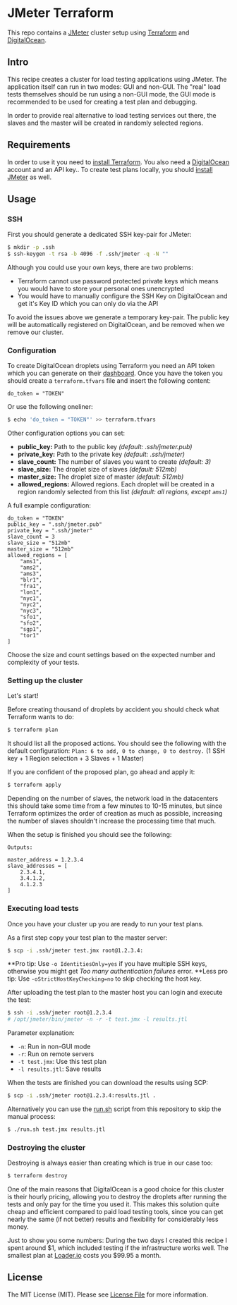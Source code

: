 # JMeter Terraform

This repo contains a [JMeter](http://jmeter.apache.org) cluster setup using [Terraform](https://www.terraform.io) and [DigitalOcean](https://www.digitalocean.com).


## Intro

This recipe creates a cluster for load testing applications using JMeter.
The application itself can run in two modes: GUI and non-GUI.
The "real" load tests themselves should be run using a non-GUI mode, the GUI
mode is recommended to be used for creating a test plan and debugging.

In order to provide real alternative to load testing services out there, the slaves
and the master will be created in randomly selected regions.


## Requirements

In order to use it you need to [install Terraform](https://www.terraform.io/downloads.html).
You also need a [DigitalOcean](https://www.digitalocean.com) account and an API key..
To create test plans locally, you should [install JMeter](http://jmeter.apache.org/download_jmeter.cgi) as well.


## Usage

### SSH

First you should generate a dedicated SSH key-pair for JMeter:

``` bash
$ mkdir -p .ssh
$ ssh-keygen -t rsa -b 4096 -f .ssh/jmeter -q -N ""
```

Although you could use your own keys, there are two problems:

- Terraform cannot use password protected private keys which means you would have to store your personal ones unencrypted
- You would have to manually configure the SSH Key on DigitalOcean and get it's Key ID which you can only do via the API

To avoid the issues above we generate a temporary key-pair. The public key will be automatically registered on DigitalOcean,
and be removed when we remove our cluster.


### Configuration

To create DigitalOcean droplets using Terraform you need an API token which you can generate on their [dashboard](https://cloud.digitalocean.com/settings/api/tokens).
Once you have the token you should create a `terraform.tfvars` file and insert the following content:

```
do_token = "TOKEN"
```

Or use the following oneliner:

``` bash
$ echo 'do_token = "TOKEN"' >> terraform.tfvars
```

Other configuration options you can set:

- **public_key:** Path to the public key *(default: .ssh/jmeter.pub)*
- **private_key:** Path to the private key *(default: .ssh/jmeter)*
- **slave_count:** The number of slaves you want to create *(default: 3)*
- **slave_size:** The droplet size of slaves *(default: 512mb)*
- **master_size:** The droplet size of master *(default: 512mb)*
- **allowed_regions:** Allowed regions. Each droplet will be created in a region randomly selected from this list *(default: all regions, except `ams1`)*

A full example configuration:

```
do_token = "TOKEN"
public_key = ".ssh/jmeter.pub"
private_key = ".ssh/jmeter"
slave_count = 3
slave_size = "512mb"
master_size = "512mb"
allowed_regions = [
    "ams1",
    "ams2",
    "ams3",
    "blr1",
    "fra1",
    "lon1",
    "nyc1",
    "nyc2",
    "nyc3",
    "sfo1",
    "sfo2",
    "sgp1",
    "tor1"
]
```

Choose the size and count settings based on the expected number and complexity of your tests.


### Setting up the cluster

Let's start!

Before creating thousand of droplets by accident you should check what Terraform wants to do:

``` bash
$ terraform plan
```

It should list all the proposed actions. You should see the following with the default configuration:
`Plan: 6 to add, 0 to change, 0 to destroy.` (1 SSH key + 1 Region selection + 3 Slaves + 1 Master)

If you are confident of the proposed plan, go ahead and apply it:

``` bash
$ terraform apply
```

Depending on the number of slaves, the network load in the datacenters this should take some time from a few minutes to 10-15 minutes,
but since Terraform optimizes the order of creation as much as possible, increasing the number of slaves shouldn't increase
the processing time that much.

When the setup is finished you should see the following:

```
Outputs:

master_address = 1.2.3.4
slave_addresses = [
    2.3.4.1,
    3.4.1.2,
    4.1.2.3
]
```


### Executing load tests

Once you have your cluster up you are ready to run your test plans.

As a first step copy your test plan to the master server:

``` bash
$ scp -i .ssh/jmeter test.jmx root@1.2.3.4:
```

**Pro tip: Use `-o IdentitiesOnly=yes` if you have multiple SSH keys, otherwise you might get *Too many authentication failures* error.
**Less pro tip: Use `-oStrictHostKeyChecking=no` to skip checking the host key.

After uploading the test plan to the master host you can login and execute the test:

``` bash
$ ssh -i .ssh/jmeter root@1.2.3.4
# /opt/jmeter/bin/jmeter -n -r -t test.jmx -l results.jtl
```

Parameter explanation:

- `-n`: Run in non-GUI mode
- `-r`: Run on remote servers
- `-t test.jmx`: Use this test plan
- `-l results.jtl`: Save results


When the tests are finished you can download the results using SCP:

``` bash
$ scp -i .ssh/jmeter root@1.2.3.4:results.jtl .
```

Alternatively you can use the [run.sh](run.sh) script from this repository to skip the manual process:

``` bash
$ ./run.sh test.jmx results.jtl
```


### Destroying the cluster

Destroying is always easier than creating which is true in our case too:

``` bash
$ terraform destroy
```

One of the main reasons that DigitalOcean is a good choice for this cluster is their hourly pricing,
allowing you to destroy the droplets after running the tests and only pay for the time you used it.
This makes this solution quite cheap and efficient compared to paid load testing tools,
since you can get nearly the same (if not better) results and flexibility for considerably less money.

Just to show you some numbers: During the two days I created this recipe I spent around $1,
which included testing if the infrastructure works well. The smallest plan at [Loader.io](https://loader.io/pricing)
costs you $99.95 a month.


## License

The MIT License (MIT). Please see [License File](LICENSE) for more information.
